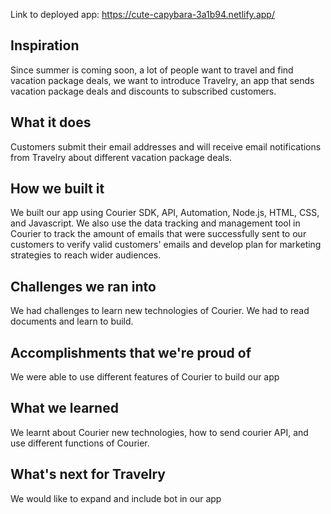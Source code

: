 Link to deployed app: https://cute-capybara-3a1b94.netlify.app/

## Inspiration
Since summer is coming soon, a lot of people want to travel and find vacation package deals, we want to introduce Travelry, an app that sends vacation package deals and discounts to subscribed customers.

## What it does
Customers submit their email addresses and will receive email notifications from Travelry about different vacation package deals. 

## How we built it
We built our app using Courier SDK, API, Automation, Node.js, HTML, CSS, and Javascript. We also use the data tracking and management tool in Courier to track the amount of emails that were successfully sent to our customers to verify valid customers' emails and develop plan for marketing strategies to reach wider audiences. 

## Challenges we ran into
We had challenges to learn new technologies of Courier. We had to read documents and learn to build. 

## Accomplishments that we're proud of
We were able to use different features of Courier to build our app

## What we learned
We learnt about Courier new technologies, how to send courier API, and use different functions of Courier.

## What's next for Travelry
We would like to expand and include bot in our app
